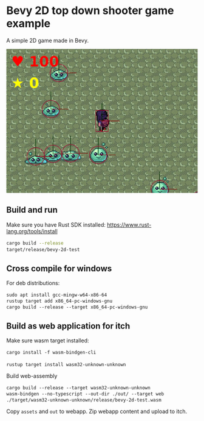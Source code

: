 # Bevy 2D top down shooter game example

A simple 2D game made in Bevy.

![screenshot](game.jpeg)

## Build and run

Make sure you have Rust SDK installed: https://www.rust-lang.org/tools/install

```sh
cargo build --release
target/release/bevy-2d-test
```

## Cross compile for windows

For deb distributions:

```shell
sudo apt install gcc-mingw-w64-x86-64
rustup target add x86_64-pc-windows-gnu
cargo build --release --target x86_64-pc-windows-gnu
```

## Build as web application for itch

Make sure wasm target installed:

```shell
cargo install -f wasm-bindgen-cli

rustup target install wasm32-unknown-unknown
```

Build web-assembly

```shell
cargo build --release --target wasm32-unknown-unknown
wasm-bindgen --no-typescript --out-dir ./out/ --target web ./target/wasm32-unknown-unknown/release/bevy-2d-test.wasm
```

Copy `assets` and `out` to webapp. Zip webapp content and upload to itch.

